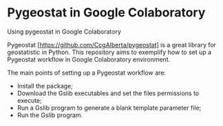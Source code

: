 # Pygeostat in Google Colaboratory
Using pygeostat in Google Colaboratory

Pygeostat [https://github.com/CcgAlberta/pygeostat] is a great library for geostatistic in Python. This repository aims to exemplify how to set up a Pygeostat workflow in Google Colaboratory environment.

The main points of setting up a Pygeostat workflow are:

* Install the package;
* Download the Gslib executables and set the files permissions to execute;
* Run a Gslib program to generate a blank template parameter file;
* Run the Gslib program.
